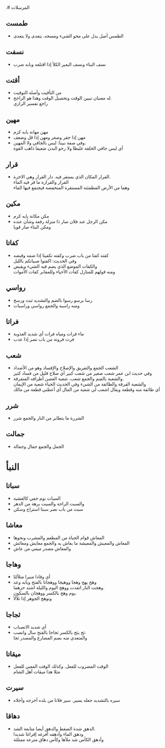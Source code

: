 .# المرسلات
## طمست
-   الطمس أصل يدل على محو الشيء ومسحه. يتعدى ولا يتعدى

## نسفت
-   نسف البناء ونسف البعير الكلأ إذا اقتلعه وبابه ضرب

## أقتت
-   من التأقيت وأصله التوقيت
-   له معنيان تبيين الوقت وتحصيل الوقت وهذا هو الراجح.  
    راجع تفسير الرازي

## مهين
-   مهن مهانة بابه كرم
-   مهن إذا حقر وصغر ومهن إذا قل وضعف
-   وفي صفة نبينا: ليس بالجافي ولا المهين.  
    أي ليس جافي الخلقة غليظا ولا رخو البدن ضعيفا ذاهب القوة

## قرار
-   القرار المكان الذي يستقر فيه. دار القرار وهي الاخرة.  
    القرار والقرارة ما قر فيه الماء  
    وهما من الأرض المطمئنة المستقرة المنخفضة فيجتمع فيها الماء

## مكين
-   مكن مكانة بابه كرم
-   مكن الرجل عند فلان صار ذا منزلة رفعة وشأن عنده  
    ومكن البناء صار قويا

## كفاتا
-   كفته كفتا من باب ضرب وكفته تكفيتا إذا ضمه وقبضه  
    وفي الحديث: اكفتوا صبيانكم بالليل
-   والكفات الموضع الذي يضم فيه الشيء ويقبض  
    ومنه قولهم للمنازل كفات الأحياء وللمقابر كفات الأموات

## رواسي
-   رسا يرسو رسوا بالضم والتشديد ثبت ورسخ
-   ومنه راسية والجمع رواسي وراسيات

## فراتا
-   ماء فرات ومياه فرات أي شديد العذوبة
-   فرت فروتة من باب نصر إذا عذب

## شعب
-   الشعب الجمع والتفريق والإصلاح والإفساد وهو من الأضداد  
    وفي حديث ابن عمر شعب صغير من شعب كبير أي صلاح قليل من فساد كثير
-   والشعبة بالضم والجمع شعب. شعبة الغصن أطرافه المتفرقة.  
    والشعبة الفرقة والطائفة من الشيء وفي الحديث الحياء شعبة من الإيمان  
    أي طائفة منه وقطعة ويقال اشعب لي شعبة من المال أي أعطني قطعة من مالك

## شرر
-   الشررة ما يتطاير من النار والجمع شرر

## جمالت
-   الجمل والجمع جمال وجمالة



# النبأ
## سباتا
-   السبات نوم خفي كالغشية
-   والسبت الراحة والسبت برهة من الدهر
-   سبت من باب نصر سبتا استراح وسكن

## معاشا
-   المعاش قوام الحياة من المطعم والمشرب ونحوها
-   المعاش والمعيش والمعيشة ما يعاش به والجمع معايش ومعائش
-   والمعاش مصدر ميمي من عاش

## وهاجا
-   أي وقادا منيرا متلألئا
-   وهج يهج وهجا ووهيجا ووهجانا بالفتح وبابه وعد  
    وهجت النار اتقدت ووهج اليوم والليلة اشتد حرهما.  
    يوم وهج بالكسر ووهجان بالسكون.
-   وتوهج الجوهر إذا تلألأ

## ثجاجا
-   أي شديد الانصباب
-   ثج يثج بالكسر ثجاجا بالفتح سال وانصب.  
    والمتعدي منه بضم المضارع والمصدر ثجا

## ميقاتا
-   الوقت المضروب للفعل. وكذلك الوقت المعين للفعل  
    مثلا هذا ميقات أهل الشام

## سيرت
-   سيره بالتشديد جعله يسير. سير فلانا من بلده أخرجه وأجلاه

## دهاقا
-   الدهق شدة الضغط والدهق أيضا متابعة الشد.  
    ودهق الماء وأدهقه أفرغه إفراغا شديدا  
    وأدهق الكأس شد ملأها وكأس دهاق مترعة ممتلئة
